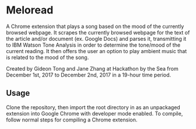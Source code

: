 # Meloread

A Chrome extension that plays a song based on the mood of the currently browsed webpage. It scrapes the currently browsed webpage for the text of the article and/or document (ex. Google Docs) and parses it, transmitting it to IBM Watson Tone Analysis in order to determine the tone/mood of the current reading. It then offers the user an option to play ambient music that is related to the mood of the song.

Created by Gideon Tong and Jane Zhang at Hackathon by the Sea from December 1st, 2017 to December 2nd, 2017 in a 19-hour time period.

## Usage

Clone the repository, then import the root directory in as an unpackaged extension into Google Chrome with developer mode enabled. To compile, follow normal steps for compiling a Chrome extension.
